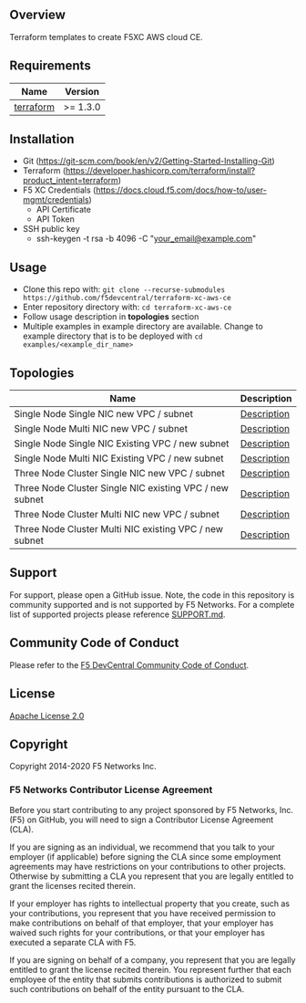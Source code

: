 ## Overview

Terraform templates to create F5XC AWS cloud CE.

## Requirements

| Name                                                                                     | Version   |
|------------------------------------------------------------------------------------------|-----------|
| <a name="requirement_terraform"></a> [terraform](https://github.com/hashicorp/terraform) | \>= 1.3.0 |

## Installation

- Git (https://git-scm.com/book/en/v2/Getting-Started-Installing-Git)
- Terraform (https://developer.hashicorp.com/terraform/install?product_intent=terraform)
- F5 XC Credentials (https://docs.cloud.f5.com/docs/how-to/user-mgmt/credentials)
    * API Certificate
    * API Token
- SSH public key
    * ssh-keygen -t rsa -b 4096 -C "your_email@example.com"

## Usage

- Clone this repo with: `git clone --recurse-submodules https://github.com/f5devcentral/terraform-xc-aws-ce`
- Enter repository directory with: `cd terraform-xc-aws-ce`
- Follow usage description in __topologies__ section
- Multiple examples in example directory are available. Change to example directory that is to be deployed
  with `cd examples/<example_dir_name>`

## Topologies

| Name                                                    | Description                                                                             |
|---------------------------------------------------------|-----------------------------------------------------------------------------------------|
| Single Node Single NIC new VPC / subnet                 | [Description](examples/single_node_single_nic_new_vpc_new_subnet/README.md)             |
| Single Node Multi NIC new VPC / subnet                  | [Description](examples/single_node_multi_nic_new_vpc_new_subnet/README.md)              |
| Single Node Single NIC Existing VPC / new subnet        | [Description](examples/single_node_single_nic_existing_vpc_new_subnet/README.md)        |
| Single Node Multi NIC Existing VPC / new subnet         | [Description](examples/single_node_multi_nic_existing_vpc_new_subnet/README.md)         |
| Three Node Cluster Single NIC new VPC / subnet          | [Description](examples/three_node_cluster_single_nic_new_vpc_new_subnet/README.md)      |
| Three Node Cluster Single NIC existing VPC / new subnet | [Description](examples/three_node_cluster_single_nic_existing_vpc_new_subnet/README.md) |
| Three Node Cluster Multi NIC new VPC / subnet           | [Description](examples/three_node_cluster_multi_nic_new_vpc_new_subnet/README.md)       |
| Three Node Cluster Multi NIC existing VPC / new subnet  | [Description](examples/three_node_cluster_multi_nic_existing_vpc_new_subnet/README.md)  | 

## Support

For support, please open a GitHub issue. Note, the code in this repository is community supported and is not supported
by F5 Networks. For a complete list of supported projects please reference [SUPPORT.md](SUPPORT.md).

## Community Code of Conduct

Please refer to the [F5 DevCentral Community Code of Conduct](code_of_conduct.md).

## License

[Apache License 2.0](LICENSE)

## Copyright

Copyright 2014-2020 F5 Networks Inc.

### F5 Networks Contributor License Agreement

Before you start contributing to any project sponsored by F5 Networks, Inc. (F5) on GitHub, you will need to sign a
Contributor License Agreement (CLA).

If you are signing as an individual, we recommend that you talk to your employer (if applicable) before signing the CLA
since some employment agreements may have restrictions on your contributions to other projects.
Otherwise by submitting a CLA you represent that you are legally entitled to grant the licenses recited therein.

If your employer has rights to intellectual property that you create, such as your contributions, you represent that you
have received permission to make contributions on behalf of that employer, that your employer has waived such rights for
your contributions, or that your employer has executed a separate CLA with F5.

If you are signing on behalf of a company, you represent that you are legally entitled to grant the license recited
therein.
You represent further that each employee of the entity that submits contributions is authorized to submit such
contributions on behalf of the entity pursuant to the CLA.
